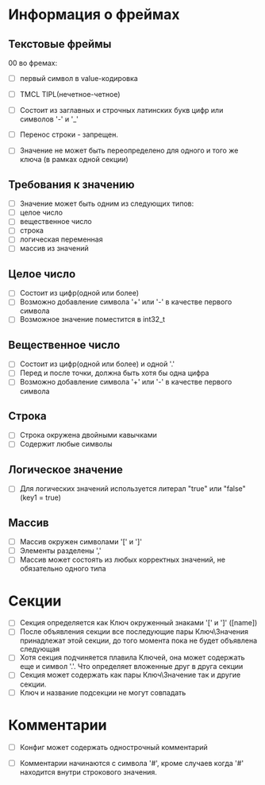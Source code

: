 # **Информация о фреймах**



## **Текстовые фреймы**

00 во фремах:

- [ ] первый символ в value-кодировка
- [ ] TMCL TIPL(нечетное-четное)
- [ ] Состоит из заглавных и строчных латинских букв
цифр или символов '-' и '_'
- [ ] Перенос строки - запрещен. 
- [ ] Значение не может быть переопределено для одного и того же ключа (в рамках одной секции)


## **Требования к значению**

- [ ] Значение может быть одним из следующих типов:
- [ ] целое число
- [ ] вещественное число
- [ ] строка
- [ ] логическая переменная
- [ ] массив из значений

## **Целое число**
- [ ] Состоит из цифр(одной или более)
- [ ] Возможно добавление символа '+' или '-' в качестве первого символа
- [ ] Возможное значение поместится в int32_t

## **Вещественное число**
- [ ] Состоит из цифр(одной или более) и одной '.'
- [ ] Перед и после точки, должна быть хотя бы одна цифра
- [ ] Возможно добавление символа '+' или '-' в качестве первого символа

## **Строка**
- [ ] Строка окружена двойными кавычками
- [ ] Содержит любые символы

## **Логическое значение**
- [ ] Для логических значений используется литерал "true" или "false" (key1 = true)

## **Массив**
- [ ] Массив окружен символами '[' и ']'
- [ ] Элементы разделены ','
- [ ] Массив может состоять из любых корректных значений, не обязательно одного типа

# **Секции**

- [ ] Секция определяется как Ключ окруженный знаками '[' и ']' ([name])
- [ ] После объявления секции все последующие пары Ключ\Значения принадлежат этой секции, до того момента пока не будет объявлена следующая
- [ ] Хотя секция подчиняется плавила Ключей, она может содержать еще и символ '.'. Что определяет вложенные друг в друга секции
- [ ] Cекция может содержать как пары Ключ\Значение так и другие секции.
- [ ] Ключ и название подсекции не могут совпадать

# **Комментарии**
- [ ] Конфиг может содержать однострочный комментарий
- [ ] Комментарии начинаются с символа '#', кроме случаев когда '#' находится внутри строкового значения.





